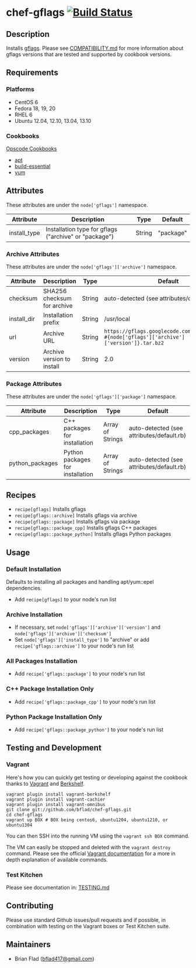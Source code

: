 # chef-gflags [![Build Status](https://secure.travis-ci.org/bflad/chef-gflags.png?branch=master)](http://travis-ci.org/bflad/chef-gflags)

## Description

Installs [gflags](https://code.google.com/p/gflags/). Please see [COMPATIBILITY.md](COMPATIBILITY.md) for more information about gflags versions that are tested and supported by cookbook versions.

## Requirements

### Platforms

* CentOS 6
* Fedora 18, 19, 20
* RHEL 6
* Ubuntu 12.04, 12.10, 13.04, 13.10

### Cookbooks

[Opscode Cookbooks](https://github.com/opscode-cookbooks/)

* [apt](https://github.com/opscode-cookbooks/apt)
* [build-essential](https://github.com/opscode-cookbooks/build-essential)
* [yum](https://github.com/opscode-cookbooks/yum)

## Attributes

These attributes are under the `node['gflags']` namespace.

Attribute | Description | Type | Default
----------|-------------|------|--------
install_type | Installation type for gflags ("archive" or "package") | String | "package"

### Archive Attributes

These attributes are under the `node['gflags']['archive']` namespace.

Attribute | Description | Type | Default
----------|-------------|------|--------
checksum | SHA256 checksum for archive | String | auto-detected (see attributes/default.rb)
install_dir | Installation prefix | String | /usr/local
url | Archive URL | String | `https://gflags.googlecode.com/files/gflags-#{node['gflags']['archive']['version']}.tar.bz2`
version | Archive version to install | String | 2.0

### Package Attributes

These attributes are under the `node['gflags']['package']` namespace.

Attribute | Description | Type | Default
----------|-------------|------|--------
cpp_packages | C++ packages for installation | Array of Strings | auto-detected (see attributes/default.rb)
python_packages | Python packages for installation | Array of Strings | auto-detected (see attributes/default.rb)

## Recipes

* `recipe[gflags]` Installs gflags
* `recipe[gflags::archive]` Installs gflags via archive
* `recipe[gflags::package]` Installs gflags via package
* `recipe[gflags::package_cpp]` Installs gflags C++ packages
* `recipe[gflags::package_python]` Installs gflags Python packages

## Usage

### Default Installation

Defaults to installing all packages and handling apt/yum::epel dependencies.

* Add `recipe[gflags]` to your node's run list

### Archive Installation

* If necessary, set `node['gflags']['archive']['version']` and `node['gflags']['archive']['checksum']`
* Set `node['gflags']['install_type']` to "archive" or add `recipe['gflags::archive']` to your node's run list

### All Packages Installation

* Add `recipe['gflags::package']` to your node's run list

### C++ Package Installation Only

* Add `recipe['gflags::package_cpp']` to your node's run list

### Python Package Installation Only

* Add `recipe['gflags::package_python']` to your node's run list

## Testing and Development

### Vagrant

Here's how you can quickly get testing or developing against the cookbook thanks to [Vagrant](http://vagrantup.com/) and [Berkshelf](http://berkshelf.com/).

    vagrant plugin install vagrant-berkshelf
    vagrant plugin install vagrant-cachier
    vagrant plugin install vagrant-omnibus
    git clone git://github.com/bflad/chef-gflags.git
    cd chef-gflags
    vagrant up BOX # BOX being centos6, ubuntu1204, ubuntu1210, or ubuntu1304

You can then SSH into the running VM using the `vagrant ssh BOX` command.

The VM can easily be stopped and deleted with the `vagrant destroy` command. Please see the official [Vagrant documentation](http://docs.vagrantup.com/v2/cli/index.html) for a more in depth explanation of available commands.

### Test Kitchen

Please see documentation in: [TESTING.md](TESTING.md)

## Contributing

Please use standard Github issues/pull requests and if possible, in combination with testing on the Vagrant boxes or Test Kitchen suite.

## Maintainers

* Brian Flad (<bflad417@gmail.com>)
